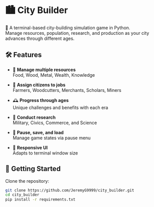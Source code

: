 # 🏙️ City Builder

🧱 A terminal-based city-building simulation game in Python.  
Manage resources, population, research, and production as your city advances through different ages.

## 🛠️ Features

- 🌾 **Manage multiple resources**  
  Food, Wood, Metal, Wealth, Knowledge  

- 👷 **Assign citizens to jobs**  
  Farmers, Woodcutters, Merchants, Scholars, Miners  

- 🕰️ **Progress through ages**  
  Unique challenges and benefits with each era  

- 🧪 **Conduct research**  
  Military, Civics, Commerce, and Science  

- 💾 **Pause, save, and load**  
  Manage game states via pause menu  

- 📐 **Responsive UI**  
  Adapts to terminal window size  

## 🚀 Getting Started

Clone the repository:

```bash
git clone https://github.com/JeremyG9999/city_builder.git
cd city_builder
pip install -r requirements.txt

